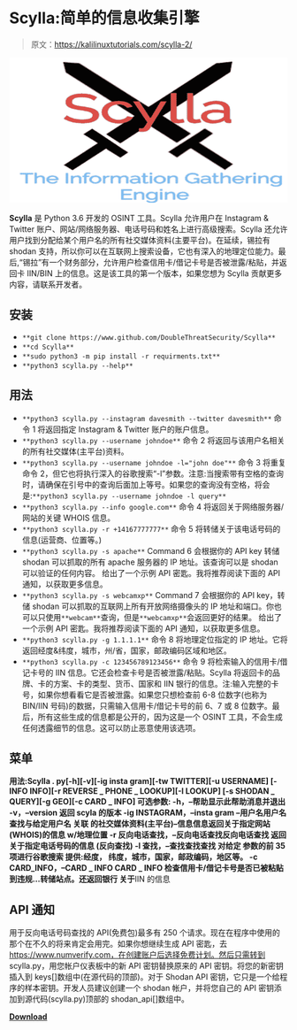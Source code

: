 # Scylla:简单的信息收集引擎

> 原文：<https://kalilinuxtutorials.com/scylla-2/>

[![](img/d4ff368261909583e24ae93b896c3033.png)](https://blogger.googleusercontent.com/img/b/R29vZ2xl/AVvXsEjW0GQjjPpDZjLfWtkDH_5QDxTTOp87txCnM9aomYhBxvjgoxwuXD0kPZTirZV_YfFuB5Del_u6QJwX9dkWq2OsiUgxyLf9fs2drhOGruVyzLVzcVIa3ZjULSzLwu7dGDjD5SigUEJUm9IFxVHxlbOzof4ObhHO-8PIvbK0npOmFaitTHv02LihqceT/s728/Screen%20Shot%202020-05-10%20at%206.43.35%20AM%20(1).png)

**Scylla** 是 Python 3.6 开发的 OSINT 工具。Scylla 允许用户在 Instagram & Twitter 账户、网站/网络服务器、电话号码和姓名上进行高级搜索。Scylla 还允许用户找到分配给某个用户名的所有社交媒体资料(主要平台)。在延续，锡拉有 shodan 支持，所以你可以在互联网上搜索设备，它也有深入的地理定位能力。最后,“锡拉”有一个财务部分，允许用户检查信用卡/借记卡号是否被泄露/粘贴，并返回卡 IIN/BIN 上的信息。这是该工具的第一个版本，如果您想为 Scylla 贡献更多内容，请联系开发者。

## 安装

*   `**git clone https://www.github.com/DoubleThreatSecurity/Scylla**`
*   `**cd Scylla**`
*   `**sudo python3 -m pip install -r requirments.txt**`
*   `**python3 scylla.py --help**`

## 用法

*   `**python3 scylla.py --instagram davesmith --twitter davesmith**`
    命令 1 将返回指定 Instagram & Twitter 账户的账户信息。
*   `**python3 scylla.py --username johndoe**`
    命令 2 将返回与该用户名相关的所有社交媒体(主平台)资料。
*   `**python3 scylla.py --username johndoe -l="john doe"**`
    命令 3 将重复命令 2，但它也将执行深入的谷歌搜索“-l”参数。注意:当搜索带有空格的查询时，请确保在引号中的查询后面加上等号。如果您的查询没有空格，将会是:`**python3 scylla.py --username johndoe -l query**`
*   `**python3 scylla.py --info google.com**`
    命令 4 将返回关于网络服务器/网站的关键 WHOIS 信息。
*   `**python3 scylla.py -r +14167777777**`
    命令 5 将转储关于该电话号码的信息(运营商、位置等。)
*   `**python3 scylla.py -s apache**`
    Command 6 会根据你的 API key 转储 shodan 可以抓取的所有 apache 服务器的 IP 地址。该查询可以是 shodan 可以验证的任何内容。
    给出了一个示例 API 密匙。我将推荐阅读下面的 API 通知，以获取更多信息。
*   `**python3 scylla.py -s webcamxp**`
    Command 7 会根据你的 API key，转储 shodan 可以抓取的互联网上所有开放网络摄像头的 IP 地址和端口。你也可以只使用`**webcam**`查询，但是`**webcamxp**`会返回更好的结果。
    给出了一个示例 API 密匙。我将推荐阅读下面的 API 通知，以获取更多信息。
*   `**python3 scylla.py -g 1.1.1.1**`
    命令 8 将地理定位指定的 IP 地址。它将返回经度&纬度，城市，州/省，国家，邮政编码区域和地区。
*   `**python3 scylla.py -c 123456789123456**`
    命令 9 将检索输入的信用卡/借记卡号的 IIN 信息。它还会检查卡号是否被泄露/粘贴。Scylla 将返回卡的品牌、卡的方案、卡的类型、货币、国家和 IIN 银行的信息。注:输入完整的卡号，如果你想看看它是否被泄露。如果您只想检查前 6-8 位数字(也称为 BIN/IIN 号码)的数据，只需输入信用卡/借记卡号的前 6、7 或 8 位数字。最后，所有这些生成的信息都是公开的，因为这是一个 OSINT 工具，不会生成任何透露细节的信息。这可以防止恶意使用该选项。

## 菜单

**用法:Scylla . py[-h][-v][-ig insta gram][-tw TWITTER][-u USERNAME]
[-INFO INFO][-r REVERSE _ PHONE _ LOOKUP][-l LOOKUP]
[-s SHODAN _ QUERY][-g GEO][-c CARD _ INFO]
可选参数:
-h，–帮助显示此帮助消息并退出
-v，–version 返回 scyla 的版本
-ig INSTAGRAM，–insta gram –用户名用户名
查找与给定用户名
关联
的社交媒体资料(主平台)–信息信息返回关于指定网站(WHOIS)的信息
w/地理位置
-r 反向电话查找，–反向电话查找反向电话查找
返回关于指定电话号码的信息
(反向查找)
-l 查找，–查找查找查找
对给定
参数的前 35 项进行谷歌搜索 提供:经度，
纬度，城市，国家，邮政编码，地区等。
-c CARD_INFO，–CARD _ INFO CARD _ INFO
检查信用卡/借记卡号是否已被粘贴
到违规…转储站点。还返回银行
关于**IIN 的信息

## API 通知

用于反向电话号码查找的 API(免费包)最多有 250 个请求。现在在程序中使用的那个在不久的将来肯定会用完。如果你想继续生成 API 密匙，去 https://www.numverify.com，在创建账户后选择免费计划。然后只需转到 scylla.py，用您帐户仪表板中的新 API 密钥替换原来的 API 密钥。将您的新密钥插入到 keys[]数组中(在源代码的顶部)。对于 Shodan API 密钥，它只是一个给程序的样本密钥。开发人员建议创建一个 shodan 帐户，并将您自己的 API 密钥添加到源代码(scylla.py)顶部的 shodan_api[]数组中。

[**Download**](https://github.com/MandConsultingGroup/Scylla)